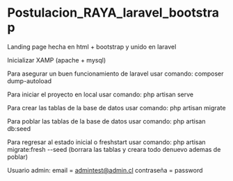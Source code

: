 # Postulacion_RAYA_laravel_bootstrap
Landing page hecha en html + bootstrap y unido en laravel

Inicializar XAMP (apache + mysql)

Para asegurar un buen funcionamiento de laravel usar comando:
composer dump-autoload

Para iniciar el proyecto en local usar comando:
php artisan serve

Para crear las tablas de la base de datos usar comando:
php artisan migrate

Para poblar las tablas de la base de datos usar comando:
php artisan db:seed

Para regresar al estado inicial o freshstart usar comando:
php artisan migrate:fresh --seed
(borrara las tablas y creara todo denuevo ademas de poblar)

Usuario admin:
email = admintest@admin.cl
contraseña = password
